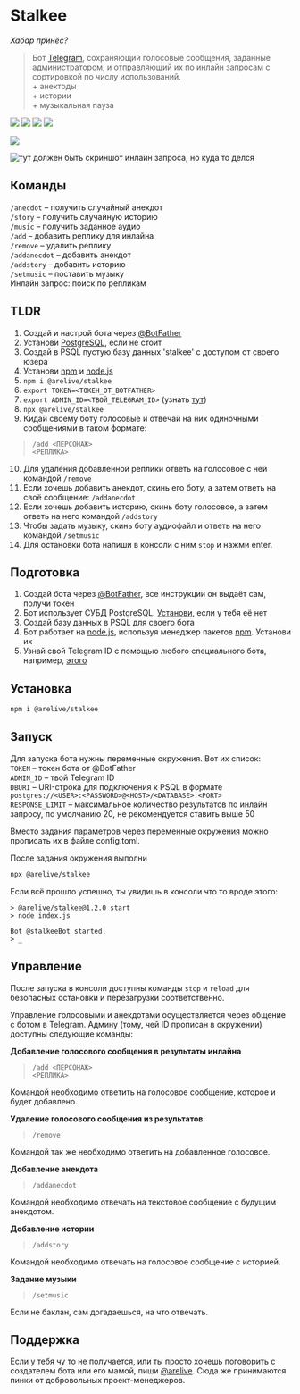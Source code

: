 # Stalkee
*Хабар принёс?*

> Бот [Telegram](//telegram.org), сохраняющий голосовые сообщения, заданные администратором, и отправляющий их по инлайн запросам с сортировкой по числу использований.  
\+ анектоды  
\+ истории  
\+ музыкальная пауза

![](https://img.shields.io/tokei/lines/github/arebaka/stalkee)
![](https://img.shields.io/github/repo-size/arebaka/stalkee)
![](https://img.shields.io/npm/v/stalkee)
![](https://img.shields.io/codefactor/grade/github/arebaka/stalkee)

![](https://img.shields.io/badge/Russian-100%25-brightgreen)

![тут должен быть скриншот инлайн запроса, но куда то делся](https://user-images.githubusercontent.com/36796676/127343858-474b275f-ab45-4a23-9c96-b118f4d389d1.png)

## Команды
`/anecdot` – получить случайный анекдот  
`/story` – получить случайную историю  
`/music` – получить заданное аудио  
`/add` – добавить реплику для инлайна  
`/remove` – удалить реплику  
`/addanecdot` – добавить анекдот  
`/addstory` – добавить историю  
`/setmusic` – поставить музыку  
Инлайн запрос: поиск по репликам

## TLDR
1. Создай и настрой бота через [@BotFather](//t.me/BotFather)
2. Установи [PostgreSQL](//www.postgresql.org/download/), если не стоит
3. Создай в PSQL пустую базу данных 'stalkee' с доступом от своего юзера
4. Установи [npm](//www.npmjs.com) и [node.js](//npmjs.com/package/node)
5. `npm i @arelive/stalkee`
6. `export TOKEN=<ТОКЕН_ОТ_BOTFATHER>`
7. `export ADMIN_ID=<ТВОЙ_TELEGRAM_ID>` (узнать [тут](//t.me/myidbot))
8. `npx @arelive/stalkee`
9. Кидай своему боту голосовые и отвечай на них одиночными сообщениями в таком формате:
> `/add <ПЕРСОНАЖ>`  
> `<РЕПЛИКА>`
10. Для удаления добавленной реплики ответь на голосовое с ней командой `/remove`
11. Если хочешь добавить анекдот, скинь его боту, а затем ответь на своё сообщение: `/addanecdot`
12. Если хочешь добавить историю, скинь боту голосовое, а затем ответь на него командой `/addstory`
13. Чтобы задать музыку, скинь боту аудиофайл и ответь на него командой `/setmusic`
14. Для остановки бота напиши в консоли с ним `stop` и нажми enter.

## Подготовка
1. Создай бота через [@BotFather](//t.me/BotFather), все инструкции он выдаёт сам, получи токен
2. Бот использует СУБД PostgreSQL. [Установи](//www.postgresql.org/download/), если у тебя её нет
3. Создай базу данных в PSQL для своего бота
4. Бот работает на [node.js](//npmjs.com/package/node), используя менеджер пакетов [npm](//www.npmjs.com). Установи их
5. Узнай свой Telegram ID с помощью любого специального бота, например, [этого](//t.me/myidbot)

## Установка
```bash
npm i @arelive/stalkee
```

## Запуск
Для запуска бота нужны переменные окружения. Вот их список:  
`TOKEN` – токен бота от @BotFather  
`ADMIN_ID` – твой Telegram ID  
`DBURI` – URI-строка для подключения к PSQL в формате `postgres://<USER>:<PASSWORD>@<HOST>/<DATABASE>:<PORT>`  
`RESPONSE_LIMIT` – максимальное количество результатов по инлайн запросу, по умолчанию 20, не рекомендуется ставить выше 50

Вместо задания параметров через переменные окружения можно прописать их в файле config.toml.

После задания окружения выполни
```bash
npx @arelive/stalkee
```

Если всё прошло успешно, ты увидишь в консоли что то вроде этого:
```
> @arelive/stalkee@1.2.0 start
> node index.js

Bot @stalkeeBot started.
> _
```

## Управление
После запуска в консоли доступны команды `stop` и `reload` для безопасных остановки и перезагрузки соответственно.

Управление голосовыми и анекдотами осуществляется через общение с ботом в Telegram. Админу (тому, чей ID прописан в окружении) доступны следующие команды:

**Добавление голосового сообщения в результаты инлайна**
> `/add <ПЕРСОНАЖ>`  
> `<РЕПЛИКА>`

Командой необходимо ответить на голосовое сообщение, которое и будет добавлено.

**Удаление голосового сообщения из результатов**
> `/remove`

Командой так же необходимо ответить на добавленное голосовое.

**Добавление анекдота**
> `/addanecdot`

Командой необходимо отвечать на текстовое сообщение с будущим анекдотом.

**Добавление истории**
> `/addstory`

Командой необходимо отвечать на голосовое сообщение с историей.

**Задание музыки**
> `/setmusic`

Если не баклан, сам догадаешься, на что отвечать.

## Поддержка
Если у тебя чу то не получается, или ты просто хочешь поговорить с создателем бота или его мамой, пиши [@arelive](//t.me/arelive). Сюда же принимаются пинки от добровольных проект-менеджеров.
